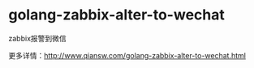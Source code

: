 # golang-zabbix-alter-to-wechat
zabbix报警到微信

更多详情：http://www.qiansw.com/golang-zabbix-alter-to-wechat.html
